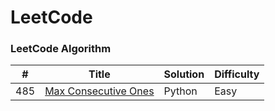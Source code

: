LeetCode
========

### LeetCode Algorithm


| # | Title | Solution | Difficulty |
|---| ----- | -------- | ---------- |
|485|[Max Consecutive Ones](https://leetcode.com/problems/max-consecutive-ones/)|Python|Easy|

